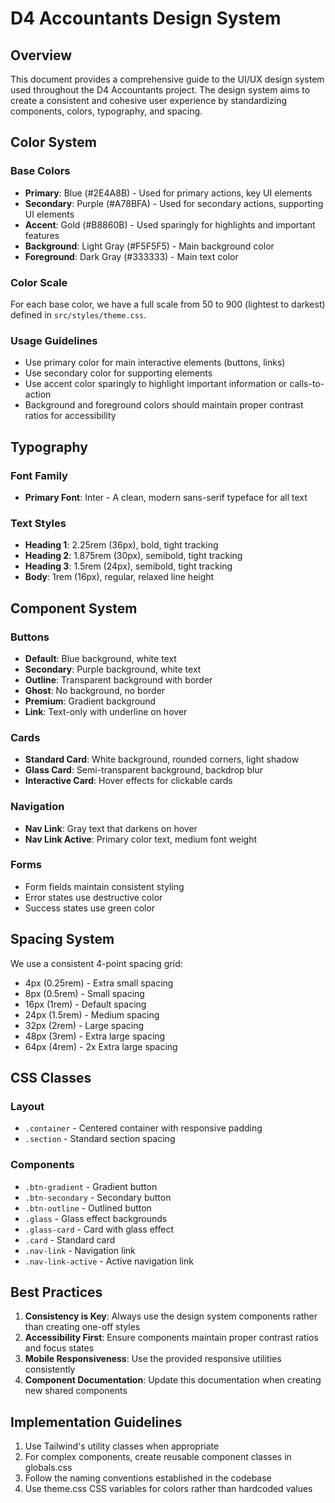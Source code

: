 # D4 Accountants Design System

## Overview

This document provides a comprehensive guide to the UI/UX design system used throughout the D4 Accountants project. The design system aims to create a consistent and cohesive user experience by standardizing components, colors, typography, and spacing.

## Color System

### Base Colors
- **Primary**: Blue (#2E4A8B) - Used for primary actions, key UI elements
- **Secondary**: Purple (#A78BFA) - Used for secondary actions, supporting UI elements
- **Accent**: Gold (#B8860B) - Used sparingly for highlights and important features
- **Background**: Light Gray (#F5F5F5) - Main background color
- **Foreground**: Dark Gray (#333333) - Main text color

### Color Scale
For each base color, we have a full scale from 50 to 900 (lightest to darkest) defined in `src/styles/theme.css`.

### Usage Guidelines
- Use primary color for main interactive elements (buttons, links)
- Use secondary color for supporting elements
- Use accent color sparingly to highlight important information or calls-to-action
- Background and foreground colors should maintain proper contrast ratios for accessibility

## Typography

### Font Family
- **Primary Font**: Inter - A clean, modern sans-serif typeface for all text

### Text Styles
- **Heading 1**: 2.25rem (36px), bold, tight tracking
- **Heading 2**: 1.875rem (30px), semibold, tight tracking
- **Heading 3**: 1.5rem (24px), semibold, tight tracking
- **Body**: 1rem (16px), regular, relaxed line height

## Component System

### Buttons
- **Default**: Blue background, white text
- **Secondary**: Purple background, white text
- **Outline**: Transparent background with border
- **Ghost**: No background, no border
- **Premium**: Gradient background
- **Link**: Text-only with underline on hover

### Cards
- **Standard Card**: White background, rounded corners, light shadow
- **Glass Card**: Semi-transparent background, backdrop blur
- **Interactive Card**: Hover effects for clickable cards

### Navigation
- **Nav Link**: Gray text that darkens on hover
- **Nav Link Active**: Primary color text, medium font weight

### Forms
- Form fields maintain consistent styling
- Error states use destructive color
- Success states use green color

## Spacing System

We use a consistent 4-point spacing grid:
- 4px (0.25rem) - Extra small spacing
- 8px (0.5rem) - Small spacing
- 16px (1rem) - Default spacing
- 24px (1.5rem) - Medium spacing
- 32px (2rem) - Large spacing
- 48px (3rem) - Extra large spacing
- 64px (4rem) - 2x Extra large spacing

## CSS Classes

### Layout
- `.container` - Centered container with responsive padding
- `.section` - Standard section spacing

### Components
- `.btn-gradient` - Gradient button
- `.btn-secondary` - Secondary button
- `.btn-outline` - Outlined button
- `.glass` - Glass effect backgrounds
- `.glass-card` - Card with glass effect
- `.card` - Standard card
- `.nav-link` - Navigation link
- `.nav-link-active` - Active navigation link

## Best Practices

1. **Consistency is Key**: Always use the design system components rather than creating one-off styles
2. **Accessibility First**: Ensure components maintain proper contrast ratios and focus states
3. **Mobile Responsiveness**: Use the provided responsive utilities consistently
4. **Component Documentation**: Update this documentation when creating new shared components

## Implementation Guidelines

1. Use Tailwind's utility classes when appropriate
2. For complex components, create reusable component classes in globals.css
3. Follow the naming conventions established in the codebase
4. Use theme.css CSS variables for colors rather than hardcoded values